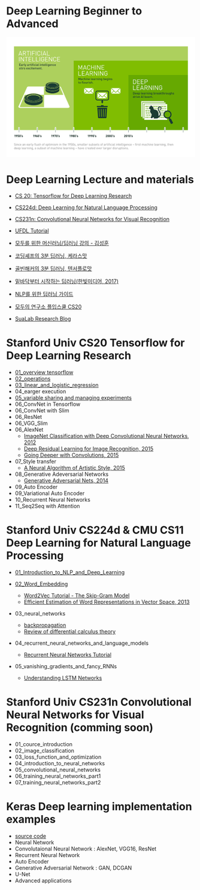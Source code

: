 # Deep Learning Beginner to Advanced

![alt text](/image/Deep_Learning.png "cover_image")


# Deep Learning Lecture and materials

- [CS 20: Tensorflow for Deep Learning Research](https://web.stanford.edu/class/cs20si/)

- [CS224d: Deep Learning for Natural Language Processing](http://cs224d.stanford.edu/syllabus.html)

- [CS231n: Convolutional Neural Networks for Visual Recognition](http://cs231n.stanford.edu/syllabus.html)

- [UFDL Tutorial](http://ufldl.stanford.edu/tutorial/)

- [모두를 위한 머신러닝/딥러닝 강의 - 김성훈](https://www.youtube.com/watch?v=BS6O0zOGX4E&list=PLlMkM4tgfjnLSOjrEJN31gZATbcj_MpUm&index=1)

- [코딩셰프의 3분 딥러닝, 케라스맛](https://github.com/jskDr/keraspp)

- [골빈해커의 3분 딥러닝, 텐서플로맛](https://github.com/golbin/TensorFlow-Tutorials)

- [밑바닥부터 시작하는 딥러닝(한빛미디어, 2017)](https://github.com/WegraLee/deep-learning-from-scratch)

- [NLP를 위한 딥러닝 가이드](http://docs.likejazz.com/deep-learning-for-nlp/)

- [모두의 연구소 플입스쿨 CS20](https://github.com/modulabs/modu-tensorflow)

- [SuaLab Research Blog](http://research.sualab.com/)



# Stanford Univ CS20 Tensorflow for Deep Learning Research

- [01_overview tensorflow](/CS20_Tensorflow_for_Deep_learning_Research/01_overview_tensorflow.ipynb)
- [02_operations](/CS20_Tensorflow_for_Deep_learning_Research/02_operations.ipynb)
- [03_linear_and_logistic_regression](/CS20_Tensorflow_for_Deep_learning_Research/03_regressions.ipynb)
- 04_earger execution
- [05_variable sharing and managing experiments](/CS20_Tensorflow_for_Deep_learning_Research/05_managing_experiment.ipynb)
- 06_ConvNet in Tensorflow
- 06_ConvNet with Slim
- 06_ResNet
- 06_VGG_Slim
- 06_AlexNet
    -  [ImageNet Classification with Deep Convolutional
Neural Networks, 2012](https://papers.nips.cc/paper/4824-imagenet-classification-with-deep-convolutional-neural-networks.pdf)
    -  [Deep Residual Learning for Image Recognition, 2015](https://arxiv.org/pdf/1512.03385.pdf)
    -  [Going Deeper with Convolutions, 2015](https://www.cs.unc.edu/~wliu/papers/GoogLeNet.pdf)    
- 07_Style transfer
    - [A Neural Algorithm of Artistic Style, 2015](https://arxiv.org/pdf/1508.06576.pdf)    
- 08_Generative Adeversarial Networks
    - [Generative Adversarial Nets, 2014](https://papers.nips.cc/paper/5423-generative-adversarial-nets.pdf)    
- 09_Auto Encoder
- 09_Variational Auto Encoder
- 10_Recurrent Neural Networks
- 11_Seq2Seq with Attention



# Stanford Univ CS224d  & CMU CS11 Deep Learning for Natural Language Processing

- [01_Introduction_to_NLP_and_Deep_Learning](/CS224_NLP_with_Deep_Learning/01_Introduction_to_NLP_and_Deep_Learning)
- [02_Word_Embedding](/CS224_NLP_with_Deep_Learning/02_word_vectors)

    - [Word2Vec Tutorial - The Skip-Gram Model](http://mccormickml.com/2016/04/19/word2vec-tutorial-the-skip-gram-model/)
    - [Efficient Estimation of Word Representations in
Vector Space, 2013](http://arxiv.org/pdf/1301.3781.pdf)

- 03_neural_networks
    - [backpropagation](http://cs231n.github.io/optimization-2/)
    - [Review of differential calculus theory](http://web.stanford.edu/class/cs224n/readings/review-differential-calculus.pdf)
- 04_recurrent_neural_networks_and_language_models
    - [Recurrent Neural Networks Tutorial](http://www.wildml.com/2015/09/recurrent-neural-networks-tutorial-part-1-introduction-to-rnns/)
- 05_vanishing_gradients_and_fancy_RNNs
    - [Understanding LSTM Networks](http://colah.github.io/posts/2015-08-Understanding-LSTMs/)

# Stanford Univ CS231n  Convolutional Neural Networks for Visual Recognition (comming soon)

- 01_cource_introduction
- 02_image_classification
- 03_loss_function_and_optimization
- 04_introduction_to_neural_networks
- 05_convolutional_neural_networks
- 06_training_neural_networks_part1
- 07_training_neural_networks_part2




# Keras Deep learning implementation examples

- [source code](/keras)
- Neural Network
- Convolutaional Neural Network : AlexNet, VGG16, ResNet
- Recurrent Neural Network
- Auto Encoder
- Generative Adversarial Network : GAN, DCGAN
- U-Net
- Advanced applications
